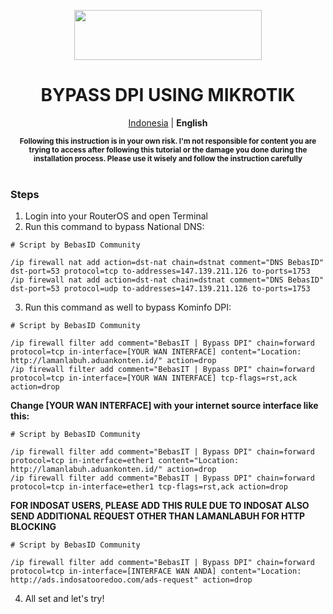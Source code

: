 <p align="center">
  <img src="https://user-images.githubusercontent.com/115700386/234646779-cf6c4264-4e8d-4aba-aa19-40f088b3e825.png" width="300px" height="80px">
</p>

<h1 align="center">BYPASS DPI USING MIKROTIK</h1>

<p align="center">
    <a href="mikrotik-tutorial.md">Indonesia</a> | <b>English</b>
</p>

<p align="center">
  <b><sup>Following this instruction is in your own risk. I'm not responsible for content you are trying to access after following this tutorial or the damage you done during the installation process. Please use it wisely and follow the instruction carefully</sup></b><br><br>
</p>

### Steps

1. Login into your RouterOS and open Terminal
2. Run this command to bypass National DNS:
```
# Script by BebasID Community

/ip firewall nat add action=dst-nat chain=dstnat comment="DNS BebasID" dst-port=53 protocol=tcp to-addresses=147.139.211.126 to-ports=1753
/ip firewall nat add action=dst-nat chain=dstnat comment="DNS BebasID" dst-port=53 protocol=udp to-addresses=147.139.211.126 to-ports=1753
```
3. Run this command as well to bypass Kominfo DPI:
```
# Script by BebasID Community

/ip firewall filter add comment="BebasIT | Bypass DPI" chain=forward protocol=tcp in-interface=[YOUR WAN INTERFACE] content="Location: http://lamanlabuh.aduankonten.id/" action=drop
/ip firewall filter add comment="BebasIT | Bypass DPI" chain=forward protocol=tcp in-interface=[YOUR WAN INTERFACE] tcp-flags=rst,ack action=drop
```
<b>Change [YOUR WAN INTERFACE] with your internet source interface like this:</b>
``` 
# Script by BebasID Community

/ip firewall filter add comment="BebasIT | Bypass DPI" chain=forward protocol=tcp in-interface=ether1 content="Location: http://lamanlabuh.aduankonten.id/" action=drop
/ip firewall filter add comment="BebasIT | Bypass DPI" chain=forward protocol=tcp in-interface=ether1 tcp-flags=rst,ack action=drop
```

**FOR INDOSAT USERS, PLEASE ADD THIS RULE DUE TO INDOSAT ALSO SEND ADDITIONAL REQUEST OTHER THAN LAMANLABUH FOR HTTP BLOCKING**
```
# Script by BebasID Community

/ip firewall filter add comment="BebasIT | Bypass DPI" chain=forward protocol=tcp in-interface=[INTERFACE WAN ANDA] content="Location: http://ads.indosatooredoo.com/ads-request" action=drop
```

4. All set and let's try!
